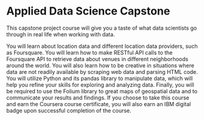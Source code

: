# Applied Data Science Capstone

This capstone project course will give you a taste of what data scientists go through in real life when working with data.

You will learn about location data and different location data providers, such as Foursquare. You will learn how to make RESTful API calls to the Foursquare API to retrieve data about venues in different neighborhoods around the world. You will also learn how to be creative in situations where data are not readily available by scraping web data and parsing HTML code. You will utilize Python and its pandas library to manipulate data, which will help you refine your skills for exploring and analyzing data. Finally, you will be required to use the Folium library to great maps of geospatial data and to communicate your results and findings. If you choose to take this course and earn the Coursera course certificate, you will also earn an IBM digital badge upon successful completion of the course.
